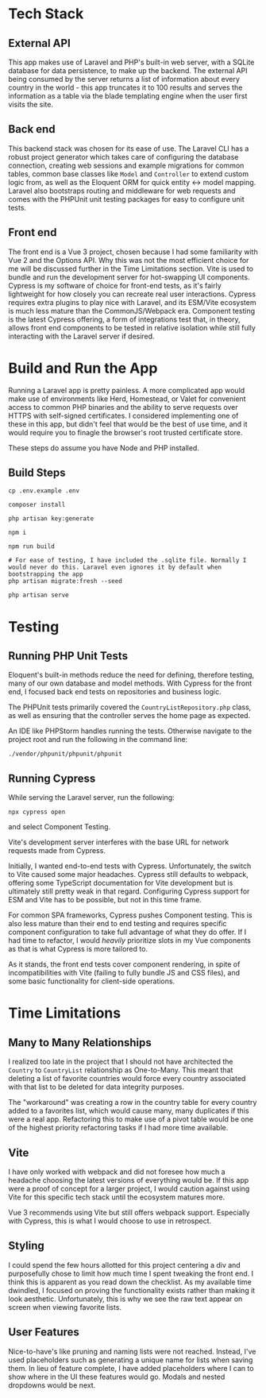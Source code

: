 # Tech Stack

## External API
This app makes use of Laravel and PHP's built-in web server, with a SQLite database for data persistence, to make up the backend.
The external API being consumed by the server returns a list of information about every country in the world - this app truncates it to 100 results and serves the information as a table via the blade templating engine when the user first visits the site.

## Back end
This backend stack was chosen for its ease of use. The Laravel CLI has a robust project generator which takes care of configuring the database connection,
creating web sessions and example migrations for common tables, common base classes like `Model` and `Controller` to extend custom logic from, as well as the Eloquent ORM for quick entity <-> model mapping.
Laravel also bootstraps routing and middleware for web requests and comes with the PHPUnit unit testing packages for easy to configure unit tests.

## Front end
The front end is a Vue 3 project, chosen because I had some familiarity with Vue 2 and the Options API. Why this was not the most efficient choice for me will be discussed further in the Time Limitations section.
Vite is used to bundle and run the development server for hot-swapping UI components. Cypress is my software of choice for front-end tests, as it's fairly lightweight for how closely you can recreate real user interactions.
Cypress requires extra plugins to play nice with Laravel, and its ESM/Vite ecosystem is much less mature than the CommonJS/Webpack era. Component testing is the latest Cypress offering, a form of integrations test that, in theory,
allows front end components to be tested in relative isolation while still fully interacting with the Laravel server if desired.

# Build and Run the App
Running a Laravel app is pretty painless. A more complicated app would make use of environments like Herd, Homestead, or Valet for convenient access to common PHP binaries and the ability to serve requests over HTTPS with self-signed certificates. I considered implementing one of these in this app, but didn't feel that would be the best of use time, and it would require you to finagle the browser's root trusted certificate store.

These steps do assume you have Node and PHP installed.
## Build Steps
```shell
cp .env.example .env

composer install

php artisan key:generate

npm i

npm run build

# For ease of testing, I have included the .sqlite file. Normally I would never do this. Laravel even ignores it by default when bootstrapping the app
php artisan migrate:fresh --seed

php artisan serve
```

# Testing

## Running PHP Unit Tests
Eloquent's built-in methods reduce the need for defining, therefore testing, many of our own database and model methods. With Cypress for the front end, I focused back end tests on repositories and business logic.

The PHPUnit tests primarily covered the `CountryListRepository.php` class, as well as ensuring that the controller serves the home page as expected.

An IDE like PHPStorm handles running the tests. Otherwise navigate to the project root and run the following in the command line:

`./vendor/phpunit/phpunit/phpunit`

## Running Cypress
While serving the Laravel server, run the following:

`npx cypress open`

and select Component Testing.

Vite's development server interferes with the base URL for network requests made from Cypress.



Initially, I wanted end-to-end tests with Cypress. Unfortunately, the switch to Vite caused some major headaches. Cypress still defaults to webpack, offering some TypeScript documentation for Vite development but is ultimately still pretty weak in that regard. Configuring Cypress support for ESM and Vite has to be possible, but not in this time frame.

For common SPA frameworks, Cypress pushes Component testing. This is also less mature than their end to end testing and requires specific component configuration to take full advantage of what they do offer. If I had time to refactor, I would <i> heavily </i> prioritize slots in my Vue components as that is what Cypress is more tailored to.

As it stands, the front end tests cover component rendering, in spite of incompatibilities with Vite (failing to fully bundle JS and CSS files), and some basic functionality for client-side operations. 

# Time Limitations

## Many to Many Relationships
I realized too late in the project that I should not have architected the `Country` to `CountryList` relationship as One-to-Many.
This meant that deleting a list of favorite countries would force every country associated with that list to be deleted for data integrity purposes.

The "workaround" was creating a row in the country table for every country added to a favorites list, which would cause many, many duplicates if this were a real app. Refactoring this to make use of a pivot table would be one of the highest priority refactoring tasks if I had more time available.

## Vite
I have only worked with webpack and did not foresee how much a headache choosing the latest versions of everything would be. If this app were a proof of concept for a larger project, I would caution against using Vite for this specific tech stack until the ecosystem matures more.

Vue 3 recommends using Vite but still offers webpack support. Especially with Cypress, this is what I would choose to use in retrospect.

## Styling
I could spend the few hours allotted for this project centering a div and purposefully chose to limit how much time I spent tweaking the front end.
I think this is apparent as you read down the checklist. As my available time dwindled, I focused on proving the functionality exists rather than making it look aesthetic.
Unfortunately, this is why we see the raw text appear on screen when viewing favorite lists. 

## User Features
Nice-to-have's like pruning and naming lists were not reached. Instead, I've used placeholders such as generating a unique name for lists when saving them. 
In lieu of feature complete, I have added placeholders where I can to show where in the UI these features would go. Modals and nested dropdowns would be next.
